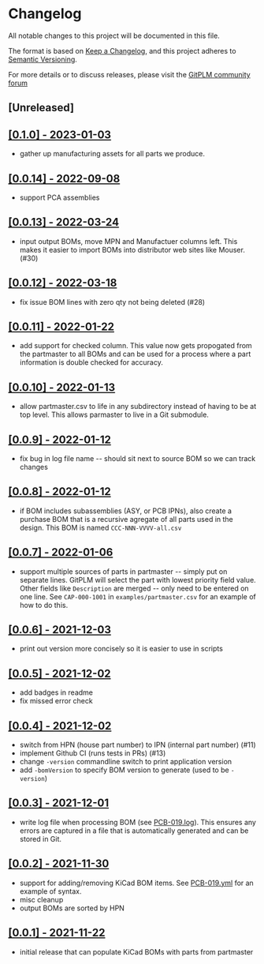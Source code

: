 # Changelog

All notable changes to this project will be documented in this file.

The format is based on [Keep a Changelog](https://keepachangelog.com/en/1.0.0/),
and this project adheres to
[Semantic Versioning](https://semver.org/spec/v2.0.0.html).

For more details or to discuss releases, please visit the
[GitPLM community forum](https://community.tmpdir.org/t/gitplm-releases/365)

## [Unreleased]

## [[0.1.0] - 2023-01-03](https://github.com/git-plm/gitplm/releases/tag/v0.1.0)

- gather up manufacturing assets for all parts we produce.

## [[0.0.14] - 2022-09-08](https://github.com/git-plm/gitplm/releases/tag/v0.0.14)

- support PCA assemblies

## [[0.0.13] - 2022-03-24](https://github.com/git-plm/gitplm/releases/tag/v0.0.13)

- input output BOMs, move MPN and Manufactuer columns left. This makes it easier
  to import BOMs into distributor web sites like Mouser. (#30)

## [[0.0.12] - 2022-03-18](https://github.com/git-plm/gitplm/releases/tag/v0.0.12)

- fix issue BOM lines with zero qty not being deleted (#28)

## [[0.0.11] - 2022-01-22](https://github.com/git-plm/gitplm/releases/tag/v0.0.11)

- add support for checked column. This value now gets propogated from the
  partmaster to all BOMs and can be used for a process where a part information
  is double checked for accuracy.

## [[0.0.10] - 2022-01-13](https://github.com/git-plm/gitplm/releases/tag/v0.0.10)

- allow partmaster.csv to life in any subdirectory instead of having to be at
  top level. This allows parmaster to live in a Git submodule.

## [[0.0.9] - 2022-01-12](https://github.com/git-plm/gitplm/releases/tag/v0.0.9)

- fix bug in log file name -- should sit next to source BOM so we can track
  changes

## [[0.0.8] - 2022-01-12](https://github.com/git-plm/gitplm/releases/tag/v0.0.8)

- if BOM includes subassemblies (ASY, or PCB IPNs), also create a purchase BOM
  that is a recursive agregate of all parts used in the design. This BOM is
  named `CCC-NNN-VVVV-all.csv`

## [[0.0.7] - 2022-01-06](https://github.com/git-plm/gitplm/releases/tag/v0.0.7)

- support multiple sources of parts in partmaster -- simply put on separate
  lines. GitPLM will select the part with lowest priority field value. Other
  fields like `Description` are merged -- only need to be entered on one line.
  See `CAP-000-1001` in `examples/partmaster.csv` for an example of how to do
  this.

## [[0.0.6] - 2021-12-03](https://github.com/git-plm/gitplm/releases/tag/v0.0.6)

- print out version more concisely so it is easier to use in scripts

## [[0.0.5] - 2021-12-02](https://github.com/git-plm/gitplm/releases/tag/v0.0.5)

- add badges in readme
- fix missed error check

## [[0.0.4] - 2021-12-02](https://github.com/git-plm/gitplm/releases/tag/v0.0.4)

- switch from HPN (house part number) to IPN (internal part number) (#11)
- implement Github CI (runs tests in PRs) (#13)
- change `-version` commandline switch to print application version
- add `-bomVersion` to specify BOM version to generate (used to be `-version`)

## [[0.0.3] - 2021-12-01](https://github.com/git-plm/gitplm/releases/tag/v0.0.3)

- write log file when processing BOM (see
  [PCB-019.log](example/cad-design/PCB-019.log)). This ensures any errors are
  captured in a file that is automatically generated and can be stored in Git.

## [[0.0.2] - 2021-11-30](https://github.com/git-plm/gitplm/releases/tag/v0.0.2)

- support for adding/removing KiCad BOM items. See
  [PCB-019.yml](example/cad-design/PCB-019.yml) for an example of syntax.
- misc cleanup
- output BOMs are sorted by HPN

## [[0.0.1] - 2021-11-22](https://github.com/git-plm/gitplm/releases/tag/v0.0.1)

- initial release that can populate KiCad BOMs with parts from partmaster
